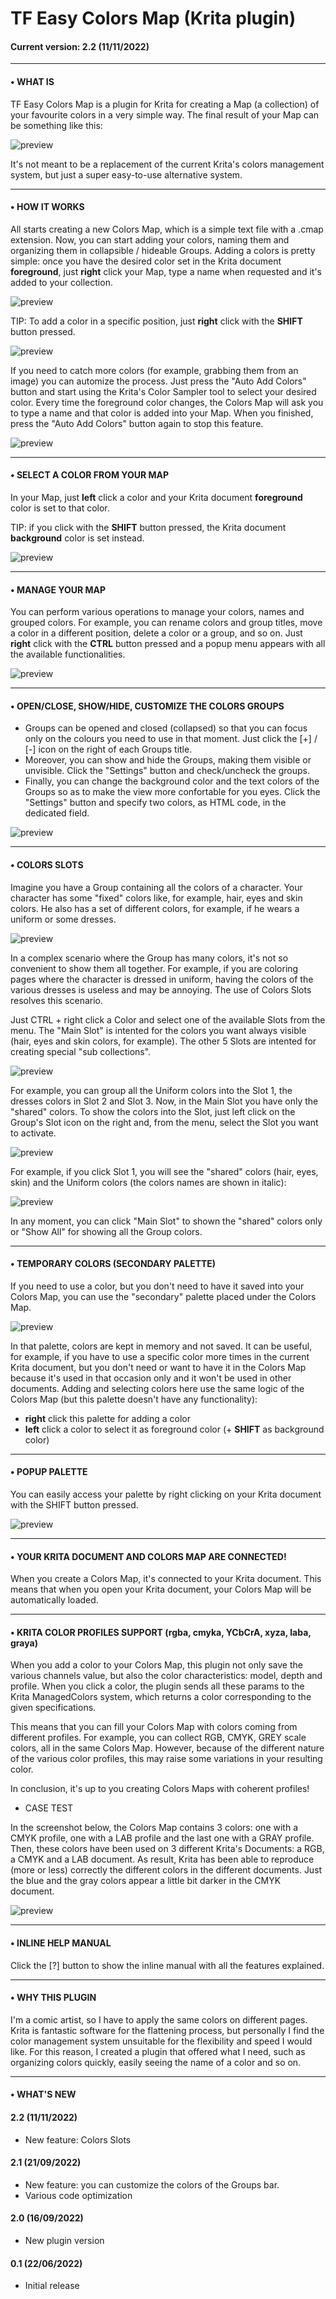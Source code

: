 # TF Easy Colors Map (Krita plugin)

#### Current version: 2.2 (11/11/2022)
____
#### • WHAT IS
TF Easy Colors Map is a plugin for Krita for creating a Map (a collection) of your favourite colors in a very simple way. The final result of your Map can be something like this:

![preview](https://i.ibb.co/QP9B3xY/colors.png)

It's not meant to be a replacement of the current Krita's colors management system, but just a super easy-to-use alternative system.
____
#### • HOW IT WORKS
All starts creating a new Colors Map, which is a simple text file with a .cmap extension. Now, you can start adding your colors, naming them and organizing them in collapsible / hideable Groups.
Adding a colors is pretty simple: once you have the desired color set in the Krita document **foreground**, just **right** click your Map, type a name when requested and it's added to your collection.

![preview](https://i.ibb.co/YTBJrkk/schema.jpg)

TIP: To add a color in a specific position, just **right** click with the **SHIFT** button pressed.

![preview](https://i.ibb.co/W5mV8XH/schema5.jpg)

If you need to catch more colors (for example, grabbing them from an image) you can automize the process. Just press the "Auto Add Colors" button and start using the Krita's Color Sampler tool to select your desired color. Every time the foreground color changes, the Colors Map will ask you to type a name and that color is added into your Map. When you finished, press the "Auto Add Colors" button again to stop this feature.

![preview](https://i.ibb.co/RhJLxfc/anim.gif)

____
#### • SELECT A COLOR FROM YOUR MAP

In your Map, just **left** click a color and your Krita document **foreground** color is set to that color. 

TIP: if you click with the **SHIFT** button pressed, the Krita document **background** color is set instead.

![preview](https://i.ibb.co/p3FRr8c/schema2.jpg)

____
#### • MANAGE YOUR MAP

You can perform various operations to manage your colors, names and grouped colors. For example, you can rename colors and group titles, move a color in a different position, delete a color or a group, and so on.
Just **right** click with the **CTRL** button pressed and a popup menu appears with all the available functionalities.

![preview](https://i.ibb.co/r02X5ZQ/schema3.jpg)

____
#### • OPEN/CLOSE, SHOW/HIDE, CUSTOMIZE THE COLORS GROUPS

- Groups can be opened and closed (collapsed) so that you can focus only on the colours you need to use in that moment. Just click the [+] / [-] icon on the right of each Groups title.
- Moreover, you can show and hide the Groups, making them visible or unvisible. Click the "Settings" button and check/uncheck the groups.
- Finally, you can change the background color and the text colors of the Groups so as to make the view more confortable for you eyes. Click the "Settings" button and specify two colors, as HTML code, in the dedicated field.

![preview](https://i.ibb.co/rw35vj0/color-openclose.png)
____
#### • COLORS SLOTS

Imagine you have a Group containing all the colors of a character. Your character has some "fixed" colors like, for example, hair, eyes and skin colors. He also has a set of different colors, for example, if he wears a uniform or some dresses.

![preview](https://i.ibb.co/fGcVFpz/immagine.png)

In a complex scenario where the Group has many colors, it's not so convenient to show them all together. For example, if you are coloring pages where the character is dressed in uniform, having the colors of the various dresses is useless and may be annoying. The use of Colors Slots resolves this scenario.

Just CTRL + right click a Color and select one of the available Slots from the menu. The "Main Slot" is intented for the colors you want always visible (hair, eyes and skin colors, for example). The other 5 Slots are intented for creating special "sub collections".

![preview](https://i.ibb.co/BfgB0cv/immagine.png)

For example, you can group all the Uniform colors into the Slot 1, the dresses colors in Slot 2 and Slot 3. Now, in the Main Slot you have only the "shared" colors. To show the colors into the Slot, just left click on the Group's Slot icon on the right and, from the menu, select the Slot you want to activate.

![preview](https://i.ibb.co/qRH48Rm/immagine.png)

For example, if you click Slot 1, you will see the "shared" colors (hair, eyes, skin) and the Uniform colors (the colors names are shown in italic):

![preview](https://i.ibb.co/Qm9W3b3/immagine.png)

In any moment, you can click "Main Slot" to shown the "shared" colors only or "Show All" for showing all the Group colors.
____
#### • TEMPORARY COLORS (SECONDARY PALETTE)

If you need to use a color, but you don't need to have it saved into your Colors Map, you can use the "secondary" palette placed under the Colors Map. 

![preview](https://i.ibb.co/Lrs2hK7/schema4.jpg)

In that palette, colors are kept in memory and not saved. It can be useful, for example, if you have to use a specific color more times in the current Krita document, but you don't need or want to have it in the Colors Map because it's used in that occasion only and it won't be used in other documents.
Adding and selecting colors here use the same logic of the Colors Map (but this palette doesn't have any functionality):
 - **right** click this palette for adding a color
 - **left** click a color to select it as foreground color (+ **SHIFT** as background color)

____
#### • POPUP PALETTE

You can easily access your palette by right clicking on your Krita document with the SHIFT button pressed.

![preview](https://i.ibb.co/Fh0T1yr/schema-6.png)
____
#### • YOUR KRITA DOCUMENT AND COLORS MAP ARE CONNECTED!

When you create a Colors Map, it's connected to your Krita document. This means that when you open your Krita document, your Colors Map will be automatically loaded.
____
#### • KRITA COLOR PROFILES SUPPORT (rgba, cmyka, YCbCrA, xyza, laba, graya)

When you add a color to your Colors Map, this plugin not only save the various channels value, but also the color characteristics: model, depth and profile. When you click a color, the plugin sends all these params to the Krita ManagedColors system, which returns a color corresponding to the given specifications.

This means that you can fill your Colors Map with colors coming from different profiles. For example, you can collect RGB, CMYK, GREY scale colors, all in the same Colors Map. However, because of the different nature of the various color profiles, this may raise some variations in your resulting color.

In conclusion, it's up to you creating Colors Maps with coherent profiles!

- CASE TEST

In the screenshot below, the Colors Map contains 3 colors: one with a CMYK profile, one with a LAB profile and the last one with a GRAY profile. Then, these colors have been used on 3 different Krita's Documents: a RGB, a CMYK and a LAB document.
As result, Krita has been able to reproduce (more or less) correctly the different colors in the different documents. Just the blue and the gray colors appear a little bit darker in the CMYK document.

![preview](https://i.ibb.co/hsJJC05/Colors-profile-TESTs.png)
____
#### • INLINE HELP MANUAL

Click the [?] button to show the inline manual with all the features explained.

____
#### • WHY THIS PLUGIN

I'm a comic artist, so I have to apply the same colors on different pages. Krita is fantastic software for the flattening process, but personally I find the color management system unsuitable for the flexibility and speed I would like. For this reason, I created a plugin that offered what I need, such as organizing colors quickly, easily seeing the name of a color and so on.

____
#### • WHAT'S NEW

#### 2.2 (11/11/2022)
 - New feature: Colors Slots

#### 2.1 (21/09/2022)
 - New feature: you can customize the colors of the Groups bar.
 - Various code optimization

#### 2.0 (16/09/2022)
 - New plugin version

#### 0.1 (22/06/2022)
- Initial release
